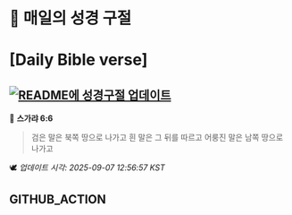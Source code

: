 # 🙏 매일의 성경 구절
# [Daily Bible verse]
## [![README에 성경구절 업데이트](https://github.com/DONGSUKA/first_test/actions/workflows/update-readme-bible.yml/badge.svg)](https://github.com/DONGSUKA/first_test/actions/workflows/update-readme-bible.yml)
<!-- START_BIBLE_VERSE -->
📖 **스가랴 6:6**
> 검은 말은 북쪽 땅으로 나가고 흰 말은 그 뒤를 따르고 어룽진 말은 남쪽 땅으로 나가고

🕊️ _업데이트 시각: 2025-09-07 12:56:57 KST_
  <!-- END_BIBLE_VERSE -->
## GITHUB_ACTION
